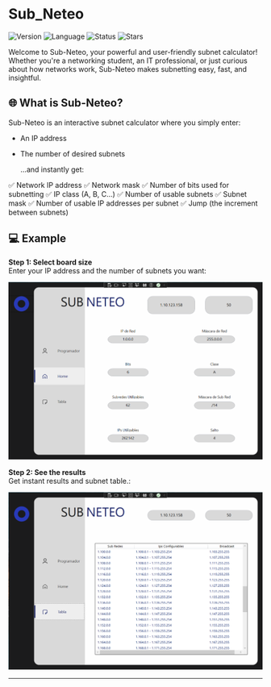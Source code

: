 # Sub_Neteo
![Version](https://img.shields.io/badge/version-1.0.0-2839B8) ![Language](https://img.shields.io/badge/language-C_Sharp-2839B8) ![Status](https://img.shields.io/badge/status-Second%20version-2839B8)
![Stars](https://img.shields.io/github/stars/Luis3Fernando/Sub-Neteo?style=social)

Welcome to Sub-Neteo, your powerful and user-friendly subnet calculator! Whether you're a networking student, an IT professional, or just curious about how networks work, Sub-Neteo makes subnetting easy, fast, and insightful.

## 🌐 What is Sub-Neteo?
Sub-Neteo is an interactive subnet calculator where you simply enter:

- An IP address
- The number of desired subnets

  …and instantly get:
  
✅ Network IP address
✅ Network mask
✅ Number of bits used for subnetting
✅ IP class (A, B, C…)
✅ Number of usable subnets
✅ Subnet mask
✅ Number of usable IP addresses per subnet
✅ Jump (the increment between subnets)

## 💻 Example
**Step 1: Select board size**  
Enter your IP address and the number of subnets you want:

<img src="assets/screenshots/data.png" width="600"/>

**Step 2: See the results**  
Get instant results and subnet table.:

<img src="assets/screenshots/table.png" width="600"/>

---
